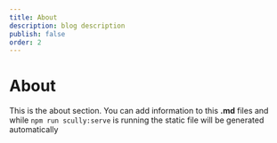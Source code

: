 ```yaml
---
title: About
description: blog description
publish: false
order: 2
---
```


# About

This is the about section. You can add information to this **.md** files and while `npm run scully:serve` is running the static file will be generated automatically